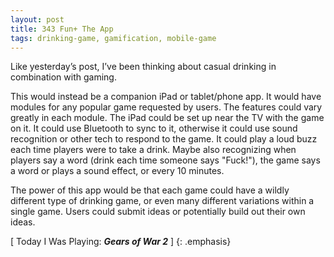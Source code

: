 ```yaml
---
layout: post
title: 343 Fun+ The App
tags: drinking-game, gamification, mobile-game
---
```

Like yesterday’s post, I’ve been thinking about casual drinking in combination with gaming.

This would instead be a companion iPad or tablet/phone app.  It would have modules for any popular game requested by users.  The features could vary greatly in each module.  The iPad could be set up near the TV with the game on it.  It could use Bluetooth to sync to it, otherwise it could use sound recognition or other tech to respond to the game.  It could play a loud buzz each time players were to take a drink.  Maybe also recognizing when players say a word (drink each time someone says "Fuck!"), the game says a word or plays a sound effect, or every 10 minutes.

The power of this app would be that each game could have a wildly different type of drinking game, or even many different variations within a single game.  Users could submit ideas or potentially build out their own ideas.

[ Today I Was Playing: ***Gears of War 2*** ]
{: .emphasis}